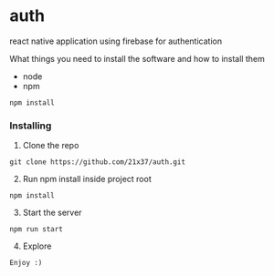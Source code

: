 # auth
react native application using firebase for authentication


What things you need to install the software and how to install them
- node
- npm

```
npm install
```

### Installing

1. Clone the repo

```
git clone https://github.com/21x37/auth.git
```

2. Run npm install inside project root

```
npm install
```

3. Start the server

```
npm run start
```

4. Explore

```
Enjoy :)
```